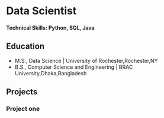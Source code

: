 # Data Scientist

#### Technical Skills: Python, SQL, Java

## Education							       		
- M.S., Data Science	| University of Rochester,Rochester,NY        		
- B.S., Computer Science and Engineering | BRAC University,Dhaka,Bangladesh


## Projects
### Project one
